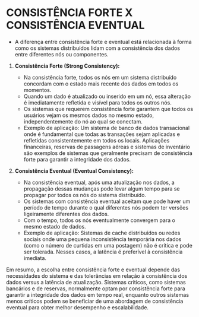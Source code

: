 # CONSISTÊNCIA FORTE X CONSISTÊNCIA EVENTUAL
- A diferença entre consistência forte e eventual está relacionada à forma como os sistemas distribuídos lidam com a consistência dos dados entre diferentes nós ou componentes.

1. **Consistência Forte (Strong Consistency):**
   - Na consistência forte, todos os nós em um sistema distribuído concordam com o estado mais recente dos dados em todos os momentos.
   - Quando um dado é atualizado ou inserido em um nó, essa alteração é imediatamente refletida e visível para todos os outros nós.
   - Os sistemas que requerem consistência forte garantem que todos os usuários vejam os mesmos dados no mesmo estado, independentemente do nó ao qual se conectam.
   - Exemplo de aplicação: Um sistema de banco de dados transacional onde é fundamental que todas as transações sejam aplicadas e refletidas consistentemente em todos os locais. Aplicações financeiras, reservas de passagens aéreas e sistemas de inventário são exemplos de sistemas que geralmente precisam de consistência forte para garantir a integridade dos dados.

2. **Consistência Eventual (Eventual Consistency):**
   - Na consistência eventual, após uma atualização nos dados, a propagação dessas mudanças pode levar algum tempo para se propagar por todos os nós do sistema distribuído.
   - Os sistemas com consistência eventual aceitam que pode haver um período de tempo durante o qual diferentes nós podem ter versões ligeiramente diferentes dos dados.
   - Com o tempo, todos os nós eventualmente convergem para o mesmo estado de dados.
   - Exemplo de aplicação: Sistemas de cache distribuídos ou redes sociais onde uma pequena inconsistência temporária nos dados (como o número de curtidas em uma postagem) não é crítica e pode ser tolerada. Nesses casos, a latência é preferível à consistência imediata.

Em resumo, a escolha entre consistência forte e eventual depende das necessidades do sistema e das tolerâncias em relação à consistência dos dados versus a latência de atualização. Sistemas críticos, como sistemas bancários e de reservas, normalmente optam por consistência forte para garantir a integridade dos dados em tempo real, enquanto outros sistemas menos críticos podem se beneficiar de uma abordagem de consistência eventual para obter melhor desempenho e escalabilidade.